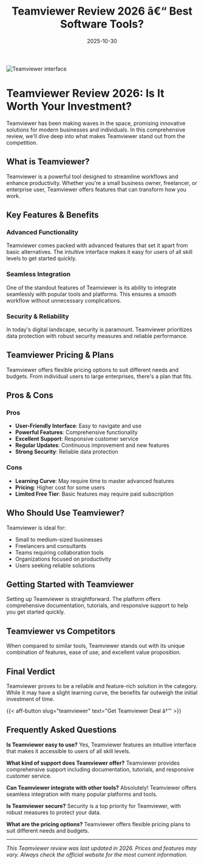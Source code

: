 ﻿---
title: "Teamviewer Review 2026 â€“ Best Software Tools?"
date: 2025-10-30
draft: false
rating: 4.8
category: "Software Tools"
tags: ["software-tools", "review", "2026"]
description: "Comprehensive Teamviewer review 2026. Discover if this  tool is the best choice for your needs."
keywords: "teamviewer, Teamviewer, review, software tools, 2026, best software tools"
image: "https://images.unsplash.com/photo-1555949963-aa79dcee981c?w=800&h=400&fit=crop&crop=center"
---

![Teamviewer interface](https://images.unsplash.com/photo-1555949963-aa79dcee981c?w=800&h=400&fit=crop&crop=center)

# Teamviewer Review 2026: Is It Worth Your Investment?

Teamviewer has been making waves in the  space, promising innovative solutions for modern businesses and individuals. In this comprehensive review, we'll dive deep into what makes Teamviewer stand out from the competition.

## What is Teamviewer?

Teamviewer is a powerful  tool designed to streamline workflows and enhance productivity. Whether you're a small business owner, freelancer, or enterprise user, Teamviewer offers features that can transform how you work.

## Key Features & Benefits

### Advanced Functionality
Teamviewer comes packed with advanced features that set it apart from basic alternatives. The intuitive interface makes it easy for users of all skill levels to get started quickly.

### Seamless Integration
One of the standout features of Teamviewer is its ability to integrate seamlessly with popular tools and platforms. This ensures a smooth workflow without unnecessary complications.

### Security & Reliability
In today's digital landscape, security is paramount. Teamviewer prioritizes data protection with robust security measures and reliable performance.

## Teamviewer Pricing & Plans

Teamviewer offers flexible pricing options to suit different needs and budgets. From individual users to large enterprises, there's a plan that fits.

## Pros & Cons

### Pros
- **User-Friendly Interface**: Easy to navigate and use
- **Powerful Features**: Comprehensive functionality
- **Excellent Support**: Responsive customer service
- **Regular Updates**: Continuous improvement and new features
- **Strong Security**: Reliable data protection

### Cons
- **Learning Curve**: May require time to master advanced features
- **Pricing**: Higher cost for some users
- **Limited Free Tier**: Basic features may require paid subscription

## Who Should Use Teamviewer?

Teamviewer is ideal for:
- Small to medium-sized businesses
- Freelancers and consultants
- Teams requiring collaboration tools
- Organizations focused on productivity
- Users seeking reliable  solutions

## Getting Started with Teamviewer

Setting up Teamviewer is straightforward. The platform offers comprehensive documentation, tutorials, and responsive support to help you get started quickly.

## Teamviewer vs Competitors

When compared to similar tools, Teamviewer stands out with its unique combination of features, ease of use, and excellent value proposition.

## Final Verdict

Teamviewer proves to be a reliable and feature-rich solution in the  category. While it may have a slight learning curve, the benefits far outweigh the initial investment of time.

{{< aff-button slug="teamviewer" text="Get Teamviewer Deal â†’" >}}

## Frequently Asked Questions

**Is Teamviewer easy to use?**
Yes, Teamviewer features an intuitive interface that makes it accessible to users of all skill levels.

**What kind of support does Teamviewer offer?**
Teamviewer provides comprehensive support including documentation, tutorials, and responsive customer service.

**Can Teamviewer integrate with other tools?**
Absolutely! Teamviewer offers seamless integration with many popular platforms and tools.

**Is Teamviewer secure?**
Security is a top priority for Teamviewer, with robust measures to protect your data.

**What are the pricing options?**
Teamviewer offers flexible pricing plans to suit different needs and budgets.

---

*This Teamviewer review was last updated in 2026. Prices and features may vary. Always check the official website for the most current information.*
